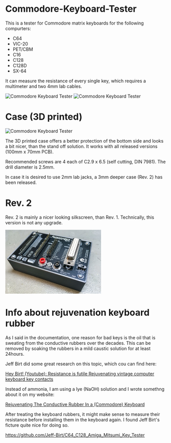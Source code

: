 # Commodore-Keyboard-Tester
This is a tester for Commodore matrix keyboards for the following compurters:
* C64
* VIC-20
* PET/CBM
* C16
* C128
* C128D
* SX-64

It can measure the resistance of every single key, which requires a multimeter and two 4mm lab cables.

<img src="https://github.com/svenpetersen1965/Commodore-Keyboard-Tester/blob/main/Rev.%201/pictures/2275_-_C64_test.JPG" width="300" alt="Commodore Keyboard Tester">

<img src="https://github.com/svenpetersen1965/Commodore-Keyboard-Tester/blob/main/Rev.%201/pictures/2224_-_Commodore_KB_Tester_Rev1.JPG" width="300" alt="Commodore Keyboard Tester">

# Case (3D printed)
<img src="https://github.com/svenpetersen1965/Commodore-Keyboard-Tester/blob/main/3D-printed_case/Rev.%200/pictures/3341_-_KB_Tester_case.JPG" width="300" alt="Commodore Keyboard Tester">

The 3D printed case offers a better protection of the bottom side and looks a bit nicer, than the stand off solution. It works with all released versions (100mm x
70mm PCB). 

Recommended screws are 4 each of C2.9 x 6.5 (self cutting, DIN 7981). The drill diameter is 2.5mm.

In case it is desired to use 2mm lab jacks, a 3mm deeper case (Rev. 2) has been released.

# Rev. 2
Rev. 2 is mainly a nicer looking silkscreen, than Rev. 1. Technically, this version is not any upgrade. 

<img src="https://github.com/svenpetersen1965/Commodore-Keyboard-Tester/blob/main/Rev.%202/pictures/5032_-_C%3DKB_Tester_v2.JPG" width="300" alt="Commodore Keyboard Tester Rev. 2">

# Info about rejuvenation keyboard rubber
As I said in the documentation, one reason for bad keys is the oil that is sweating from the conductive rubbers over the decades. This can be removed by soaking the rubbers in a mild caustic solution for at least 24hours.

Jeff Birt did some great research on this topic, which cou can find here:

<a href="https://youtu.be/n9gGz2n-sBU">Hey Birt! (Youtube): Resistance is futile Rejuvenating vintage computer keyboard key contacts</a>

Instead of ammonia, I am using a lye (NaOH) solution and I wrote somethng about it on my website:

<a href="http://tech.guitarsite.de/conductive_rubber.html">Rejuvenating The Conductive Rubber In a (Commodore) Keyboard</a>

After treating the keyboard rubbers, it might make sense to measure their resistance before installing them in the keyboard again. I found Jeff Birt's ficture quite nice for doing so. 

https://github.com/Jeff-Birt/C64_C128_Amiga_Mitsumi_Key_Tester
